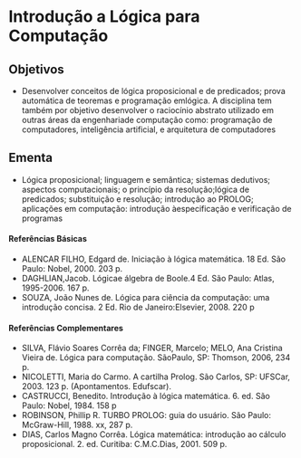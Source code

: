 # Introdução a Lógica para Computação

## Objetivos
 * Desenvolver conceitos de lógica proposicional e de predicados; prova automática de teoremas e programação emlógica. A disciplina tem também por objetivo desenvolver o raciocínio abstrato utilizado em outras áreas da engenhariade computação como: programação de computadores, inteligência artificial, e arquitetura de computadores

## Ementa
 * Lógica proposicional; linguagem e semântica; sistemas dedutivos; aspectos computacionais; o princípio da resolução;lógica de predicados; substituição e resolução; introdução ao PROLOG; aplicações em computação: introdução àespecificação e verificação de programas
#### Referências Básicas
 * ALENCAR FILHO, Edgard de. Iniciação à lógica matemática. 18 Ed. São Paulo: Nobel, 2000. 203 p.
 * DAGHLIAN,Jacob. Lógicae álgebra de Boole.4 Ed. São Paulo: Atlas, 1995-2006. 167 p.
 * SOUZA, João Nunes de. Lógica para ciência da computação: uma introdução concisa. 2 Ed. Rio de Janeiro:Elsevier, 2008. 220 p
#### Referências Complementares
 * SILVA, Flávio Soares Corrêa da; FINGER, Marcelo; MELO, Ana Cristina Vieira de. Lógica para computação. SãoPaulo, SP: Thomson, 2006, 234 p.
 * NICOLETTI, Maria do Carmo. A cartilha Prolog. São Carlos, SP: UFSCar, 2003. 123 p. (Apontamentos. Edufscar).
 * CASTRUCCI, Benedito. Introdução à lógica matemática. 6. ed. São Paulo: Nobel, 1984. 158 p
 * ROBINSON, Phillip R. TURBO PROLOG: guia do usuário. São Paulo: McGraw-Hill, 1988. xx, 287 p.
 * DIAS, Carlos Magno Corrêa. Lógica matemática: introdução ao cálculo proposicional. 2. ed. Curitiba: C.M.C.Dias, 2001. 509 p.
